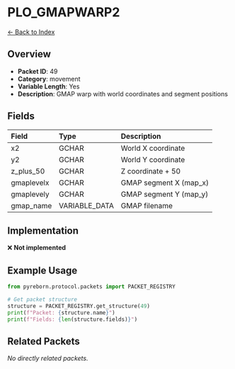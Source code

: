# PLO_GMAPWARP2

[← Back to Index](../index.md)

## Overview

- **Packet ID**: 49
- **Category**: movement
- **Variable Length**: Yes
- **Description**: GMAP warp with world coordinates and segment positions

## Fields

| Field | Type | Description |
|:------|:-----|:------------|
| x2 | GCHAR | World X coordinate |
| y2 | GCHAR | World Y coordinate |
| z_plus_50 | GCHAR | Z coordinate + 50 |
| gmaplevelx | GCHAR | GMAP segment X (map_x) |
| gmaplevely | GCHAR | GMAP segment Y (map_y) |
| gmap_name | VARIABLE_DATA | GMAP filename |

## Implementation

❌ **Not implemented**

## Example Usage

```python
from pyreborn.protocol.packets import PACKET_REGISTRY

# Get packet structure
structure = PACKET_REGISTRY.get_structure(49)
print(f"Packet: {structure.name}")
print(f"Fields: {len(structure.fields)}")
```

## Related Packets

*No directly related packets.*
